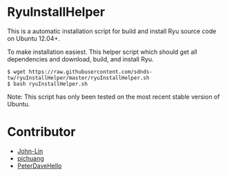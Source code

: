 RyuInstallHelper
================

This is a automatic installation script for build and install Ryu source code on Ubuntu 12.04+.

To make installation easiest. This helper script which should get all
dependencies and download, build, and install Ryu.

```
$ wget https://raw.githubusercontent.com/sdnds-tw/ryuInstallHelper/master/ryuInstallHelper.sh
$ bash ryuInstallHelper.sh
```

Note: This script has only been tested on the most recent stable version of Ubuntu.

Contributor
===========

- [John-Lin](https://github.com/John-Lin)
- [pichuang](https://github.com/pichuang)
- [PeterDaveHello](https://github.com/PeterDaveHello)
